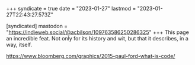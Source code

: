 +++
syndicate = true
date = "2023-01-27"
lastmod = "2023-01-27T22:43:27.573Z"

[syndicated]
mastodon = "https://indieweb.social/@acbilson/109763586250286325"
+++
This page an incredible feat. Not only for its history and wit, but that it describes, in a way, itself.

https://www.bloomberg.com/graphics/2015-paul-ford-what-is-code/